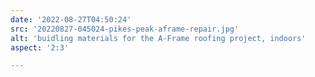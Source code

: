 ```yaml
---
date: '2022-08-27T04:50:24'
src: '20220827-045024-pikes-peak-aframe-repair.jpg'
alt: 'buidling materials for the A-Frame roofing project, indoors'
aspect: '2:3'

---
```

